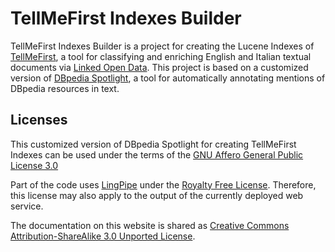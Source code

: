 # TellMeFirst Indexes Builder

TellMeFirst Indexes Builder is a project for creating the Lucene Indexes of [TellMeFirst](https://github.com/TellMeFirst/tellmefirst), a tool for classifying and enriching English and Italian textual documents via [Linked Open Data](http://linkeddata.org/). This project is based on a customized version of [DBpedia Spotlight](https://github.com/dbpedia-spotlight/dbpedia-spotlight/wiki), a tool for automatically annotating mentions of DBpedia resources in text. 


## Licenses

This customized version of DBpedia Spotlight for creating TellMeFirst Indexes can be used under the terms of the [GNU Affero General Public License 3.0](http://www.gnu.org/licenses/agpl-3.0.html)

Part of the code uses [LingPipe](http://alias-i.com/lingpipe/) under the [Royalty Free License](http://alias-i.com/lingpipe/licenses/lingpipe-license-1.txt). Therefore, this license may also apply to the output of the currently deployed web service.

The documentation on this website is shared as [Creative Commons Attribution-ShareAlike 3.0 Unported License](http://en.wikipedia.org/wiki/Wikipedia:Text_of_Creative_Commons_Attribution-ShareAlike_3.0_Unported_License).
